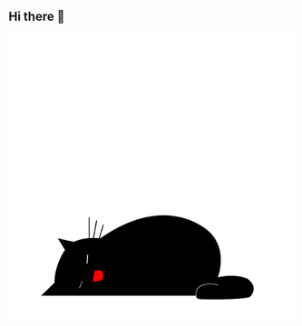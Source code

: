 ## Hi there 👋

<img src = "https://github.com/BaikNadia/BaikNadia/blob/main/cat%20gif.gif" alt = "The Unlimited" width = "600">
